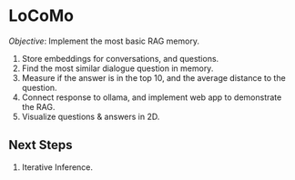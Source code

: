 # LoCoMo

*Objective*: Implement the most basic RAG memory.

1. Store embeddings for conversations, and questions.
2. Find the most similar dialogue question in memory.
3. Measure if the answer is in the top 10, and the average distance to the question.
4. Connect response to ollama, and implement web app to demonstrate the RAG.
5. Visualize questions & answers in 2D.


## Next Steps
1. Iterative Inference.
